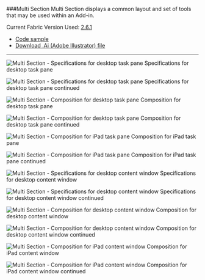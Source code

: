 ###Multi Section
Multi Section displays a common layout and set of tools that may be used within an Add-in.

Current Fabric Version Used: [2.6.1](https://github.com/OfficeDev/office-ui-fabric-core/releases/tag/2.6.1)

* [Code sample](https://github.com/OfficeDev/Office-Add-in-UX-Design-Patterns-Code/tree/master/templates/settings)
* [Download .Ai (Adobe Illustrator) file](https://github.com/OfficeDev/Office-Add-in-UX-Design-Patterns/blob/master/Patterns/Source%20Files/MultiSection.ai?raw=true)

***

![Multi Section - Specifications for desktop task pane](https://raw.githubusercontent.com/OfficeDev/Office-Add-in-UX-Design-Patterns/master/Patterns/Assets/MultiSection/MultiSection_DesktopTaskPaneCallouts.png)
Specifications for desktop task pane 


![Multi Section - Specifications for desktop task pane](https://raw.githubusercontent.com/OfficeDev/Office-Add-in-UX-Design-Patterns/master/Patterns/Assets/MultiSection/MultiSection_DesktopTaskPaneCallouts2.png)
Specifications for desktop task pane continued


![Multi Section - Composition for desktop task pane](https://raw.githubusercontent.com/OfficeDev/Office-Add-in-UX-Design-Patterns/master/Patterns/Assets/MultiSection/MultiSection_DesktopTaskPaneComp.png)
Composition for desktop task pane 


![Multi Section - Composition for desktop task pane](https://raw.githubusercontent.com/OfficeDev/Office-Add-in-UX-Design-Patterns/master/Patterns/Assets/MultiSection/MultiSection_DesktopTaskPaneComp2.png)
Composition for desktop task pane continued


![Multi Section - Composition for iPad task pane](https://raw.githubusercontent.com/OfficeDev/Office-Add-in-UX-Design-Patterns/master/Patterns/Assets/MultiSection/MultiSection_iPadTaskPaneComp.png)
Composition for iPad task pane 


![Multi Section - Composition for iPad task pane](https://raw.githubusercontent.com/OfficeDev/Office-Add-in-UX-Design-Patterns/master/Patterns/Assets/MultiSection/MultiSection_iPadTaskPaneComp2.png)
Composition for iPad task pane continued


![Multi Section - Specifications for desktop content window](https://raw.githubusercontent.com/OfficeDev/Office-Add-in-UX-Design-Patterns/master/Patterns/Assets/MultiSection/MultiSection_DesktopContentWindowCallouts.png)
Specifications for desktop content window


![Multi Section - Specifications for desktop content window](https://raw.githubusercontent.com/OfficeDev/Office-Add-in-UX-Design-Patterns/master/Patterns/Assets/MultiSection/MultiSection_DesktopContentWindowCallouts2.png)
Specifications for desktop content window continued


![Multi Section - Composition for desktop content window](https://raw.githubusercontent.com/OfficeDev/Office-Add-in-UX-Design-Patterns/master/Patterns/Assets/MultiSection/MultiSection_DesktopContentWindowComp.png)
Composition for desktop content window


![Multi Section - Composition for desktop content window](https://raw.githubusercontent.com/OfficeDev/Office-Add-in-UX-Design-Patterns/master/Patterns/Assets/MultiSection/MultiSection_DesktopContentWindowComp2.png)
Composition for desktop content window continued


![Multi Section - Composition for iPad content window](https://raw.githubusercontent.com/OfficeDev/Office-Add-in-UX-Design-Patterns/master/Patterns/Assets/MultiSection/MultiSection_iPadContentWindowComp.png)
Composition for iPad content window


![Multi Section - Composition for iPad content window](https://raw.githubusercontent.com/OfficeDev/Office-Add-in-UX-Design-Patterns/master/Patterns/Assets/MultiSection/MultiSection_iPadContentWindowComp2.png)
Composition for iPad content window continued
